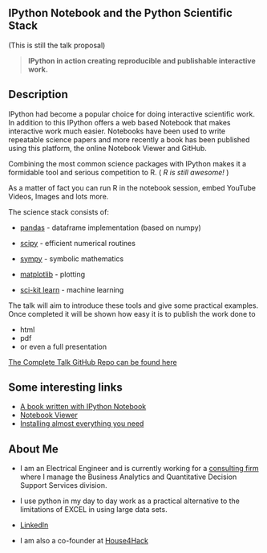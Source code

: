 IPython Notebook and the Python Scientific Stack
---

(This is still the talk proposal)

> **IPython in action creating reproducible and publishable interactive work.**

Description
-------------
IPython had become a popular choice for doing interactive scientific work. 
In addition to this IPython offers a web based Notebook that makes interactive work much easier.
Notebooks have been used to write repeatable science papers and more recently a book has been published using this platform, the online Notebook Viewer and GitHub.

Combining the most common science packages with IPython makes it a formidable tool and serious competition to R. ( _R is still awesome!_ )

As a matter of fact you can run R in the notebook session, embed YouTube Videos, Images and lots more.

The science stack consists of:

* [pandas][1] 	-		dataframe implementation (based on numpy)

* [scipy][2]	-		efficient numerical routines

* [sympy][3]	-		symbolic mathematics

* [matplotlib][4] -	plotting

* [sci-kit learn][5] -		machine learning


The talk will aim to introduce these tools and give some practical examples. Once completed it will be shown how easy it is to publish the work done to 
* html
* pdf
* or even a full presentation



[The Complete Talk GitHub Repo can be found here][6]

Some interesting links
-----------------------
* [A book written with IPython Notebook][7]
* [Notebook Viewer][8]
* [Installing almost everything you need][9]

About Me
----------
* I am an Electrical Engineer and is currently working for a [consulting firm][10] where I manage the Business Analytics and Quantitative Decision Support Services division.
* I use python in my day to day work as a practical alternative to the limitations of EXCEL in using large data sets.
* [LinkedIn][11]
* I am also a co-founder at [House4Hack][12]


  [1]: http://pandas.pydata.org/
  [2]: http://www.scipy.org/
  [3]: http://sympy.org/en/index.html
  [4]: http://matplotlib.org/
  [5]: http://scikit-learn.org/
  [6]: https://github.com/Tooblippe/zapycon2013_ipython_science/
  [7]: http://camdavidsonpilon.github.io/Probabilistic-Programming-and-Bayesian-Methods-for-Hackers/
  [8]: http://nbviewer.ipython.org/
  [9]: http://www.continuum.io/downloads
  [10]: http://www.eon.co.za/index.php/our-services-main/our-services/business-analytics
  [11]: http://www.linkedin.com/in/tobienortje
  [12]: House4Hack%5D%28http://www.house4hack.co.za/